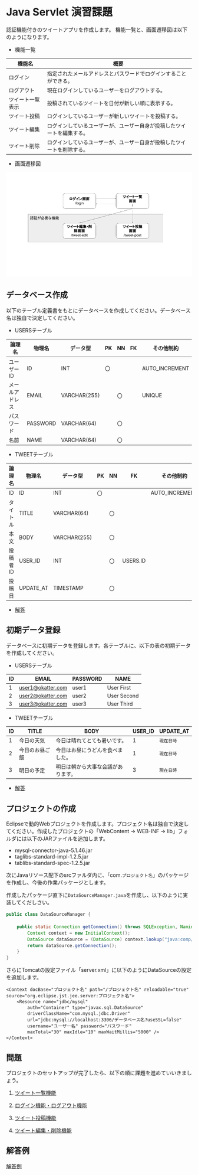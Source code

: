 # Java Servlet 演習課題

認証機能付きのツイートアプリを作成します。
機能一覧と、画面遷移図は以下のようになります。

- 機能一覧

| 機能名 | 概要 |
| --- | --- |
| ログイン | 指定されたメールアドレスとパスワードでログインすることができる。 |
| ログアウト | 現在ログインしているユーザーをログアウトする。 |
| ツイート一覧表示 | 投稿されているツイートを日付が新しい順に表示する。 |
| ツイート投稿 | ログインしているユーザーが新しいツイートを投稿する。 |
| ツイート編集 | ログインしているユーザーが、ユーザー自身が投稿したツイートを編集する。 |
| ツイート削除 | ログインしているユーザーが、ユーザー自身が投稿したツイートを削除する。 |

- 画面遷移図

![画像](./md/img/image.png)

## データベース作成

以下のテーブル定義書をもとにデータベースを作成してください。データベース名は独自で決定してください。

- USERSテーブル

| 論理名 | 物理名 | データ型 | PK | NN | FK | その他制約 |
| --- | --- | --- | --- | --- | --- | --- |
| ユーザーID | ID | INT | 〇 | | | AUTO_INCREMENT |
| メールアドレス | EMAIL | VARCHAR(255) | | 〇 | | UNIQUE |
| パスワード | PASSWORD | VARCHAR(64) | | 〇 | |  |
| 名前 | NAME | VARCHAR(64) | | 〇 | |  |

- TWEETテーブル

| 論理名 | 物理名 | データ型 | PK | NN | FK | その他制約 |
| --- | --- | --- | --- | --- | --- | --- |
| ID | ID | INT | 〇 | | | AUTO_INCREMENT |
| タイトル | TITLE | VARCHAR(64) | | 〇 | |  |
| 本文 | BODY | VARCHAR(255) | | 〇 | |  |
| 投稿者ID | USER_ID | INT | | 〇 | USERS.ID |  |
| 投稿日 | UPDATE_AT | TIMESTAMP | | 〇 | |  |

- [解答](./create.sql)

## 初期データ登録

データベースに初期データを登録します。各テーブルに、以下の表の初期データを作成してください。

- USERSテーブル

| ID | EMAIL | PASSWORD | NAME |
| --- | --- | --- | --- |
| 1 | user1@okatter.com | user1 | User First |
| 2 | user2@okatter.com | user2 | User Second |
| 3 | user3@okatter.com | user3 | User Third |

- TWEETテーブル

| ID | TITLE | BODY | USER_ID | UPDATE_AT |
| --- | --- | --- | --- | --- |
| 1 | 今日の天気 | 今日は晴れてとても暑いです。 | 1 | `現在日時` |
| 2 | 今日のお昼ご飯 | 今日はお昼にうどんを食べました。 | 1 | `現在日時` |
| 3 | 明日の予定 | 明日は朝から大事な会議があります。 | 3 | `現在日時` |

- [解答](./init.sql)

## プロジェクトの作成

Eclipseで動的Webプロジェクトを作成します。プロジェクト名は独自で決定してください。作成したプロジェクトの「WebContent -> WEB-INF -> lib」フォルダには以下のJARファイルを追加します。

- mysql-connector-java-5.1.46.jar
- taglibs-standard-impl-1.2.5.jar
- tablibs-standard-spec-1.2.5.jar

次にJavaリソース配下のsrcファルダ内に、「com.`プロジェクト名`」のパッケージを作成し、今後の作業パッケージとします。

作成したパッケージ直下に`DataSourceManager.java`を作成し、以下のように実装してくだしさい。

```java
public class DataSourceManager {

	public static Connection getConnection() throws SQLException, NamingException {
		Context context = new InitialContext();
		DataSource dataSource = (DataSource) context.lookup("java:comp/env/jdbc/mysql");
		return dataSource.getConnection();
	}
}
```

さらにTomcatの設定ファイル「server.xml」に以下のようにDataSourceの設定を追加します。

```
<Context docBase="プロジェクト名" path="/プロジェクト名" reloadable="true" source="org.eclipse.jst.jee.server:プロジェクト名">
  	<Resource name="jdbc/mysql"
		auth="Container" type="javax.sql.DataSource"
		driverClassName="com.mysql.jdbc.Driver"
		url="jdbc:mysql://localhost:3306/データベース名?useSSL=false"
		username="ユーザー名" password="パスワード"
		maxTotal="30" maxIdle="10" maxWaitMillis="5000" />
</Context>
```

## 問題

プロジェクトのセットアップが完了したら、以下の順に課題を進めていいきましょう。


1. [ツイート一覧機能](./md/list.md)

2. [ログイン機能・ログアウト機能](./md/login.md)

3. [ツイート投稿機能](./md/post.md)

4. [ツイート編集・削除機能](./md/edit.md)

## 解答例

[解答例](./src/okatter/com/okatter)
